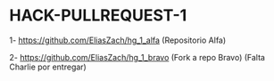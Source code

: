 # HACK-PULLREQUEST-1

1- https://github.com/EliasZach/hg_1_alfa (Repositorio Alfa)

2- https://github.com/EliasZach/hg_1_bravo (Fork a repo Bravo)
(Falta Charlie por entregar)
